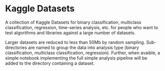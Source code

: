 # Kaggle Datasets

A collection of Kaggle Datasets for binary classification, multiclass classification, regression, time-series analysis, etc. for people who want to test algorithms and libraries against a large number of datasets.  

Larger datasets are reduced to less than 50Mb by random sampling.  Sub-directories are named to group the data into analysis type (binary classification, multiclass classification, regression). Further, when avaible, a simple notebook implementing the full simple analysis pipeline will be added to the directory containing a dataset.



